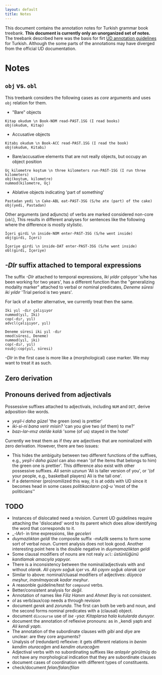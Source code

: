 ```yaml
---
layout: default
title: Notes
---
```


This document contains the annotation notes for Turkish grammar book
treebank.
__This document is currently only an unorganized set of notes.__
The treebank described here was the basis for firt [UD annotation
guidelines](http://universaldependencies.org/tr/) for Turkish.
Although the some parts of the annotations may have diverged from the
official UD documentation.


# Notes

## ``obj`` vs. ``obl``

This treebank considers the following cases as _core_ arguments
and uses `obj` relation for them.

- "Bare" objects
~~~ sdparse
Kitap okudum \n Book-NOM read-PAST.1SG (I read books)
obj(okudum, Kitap)
~~~

- Accusative objects 
~~~ sdparse
Kitabı okudum \n Book-ACC read-PAST.1SG (I read the book)
obj(okudum, Kitabı)
~~~

- Bare/accusative elements that are not really objects,
    but occupy an object position
~~~ sdparse
Üç kilometre koştum \n three kilometers run-PAST-1SG (I run three kilometers)
obj(koştum, kilometre)
nummod(kilometre, Üç)
~~~

- Ablative objects indicating 'part of something'
~~~ sdparse
Pastadan yedi \n Cake-ABL eat-PAST-3SG (S/he ate (part) of the cake)
obj(yedi, Pastadan)
~~~

Other arguments (and adjuncts) of verbs are marked considered non-core (``obl``),
This results in different analyses
for sentences like the following where the difference is mostly stylistic.

~~~ sdparse
İçeri girdi \n inside-NOM enter-PAST-3SG (S/he went inside)
obj(girdi, İçeri)
~~~

~~~ sdparse
İçeriye girdi \n inside-DAT enter-PAST-3SG (S/he went inside)
obl(girdi, İçeriye)
~~~

## _-DIr_ suffix attached to temporal expressions

The suffix _-DIr_ attached to temporal expressions,
_Iki yıldır çalışıyor_ 's/he has been working for two years',
has a different function than the "generalizing modality marker"
attached to verbal or nominal predicates,
_Deneme süresi iki yıldır_ 'Trial period is two years'. 

For lack of a better alternative, we currently treat then the same.

~~~ sdparse
Iki yıl -dır çalışıyor
nummod(yıl, Iki)
cop(-dır, yıl)
advcl(çalışıyor, yıl)
~~~

~~~ sdparse
Deneme süresi iki yıl -dır 
nmod(süresi, Deneme)
nummod(yıl, iki)
cop(-dır, yıl)
nsubj:cop(yıl, süresi)
~~~

_-DIr_ in the first case is more like a (morphological) case marker.
We may want to treat it as such.

## Zero derivation

## Pronouns derived from adjectivals

Possessive suffixes attached to adjectivals,
including ``NUM`` and ``DET``, 
derive adposition-like words.

- _yeşil-i daha güzel_ 'the green (one) is prettier'
- _iki-si-ni  bana verir misin?_ 'can you give two (of them) to me?'
- _bazı-lar-ımız otelde kaldı_ 'some (of us) stayed in the hotel'

Currently we treat them as if they are adjectives that are nominalized with zero derivation.
However, there are two issues:

- This hides the ambiguity between two different functions of the
  suffixes, e.g.,  _yeşil-i daha güzel_ can also mean '(of the items
  that belongs to him) the green one is prettier'. This difference
  also exist with other possessive suffixes.
  _Ali senin uzunun_ 'Ali is taller version of you',
  or '(of your people, e.g., basketball players) Ali is the tall one'.
- If a determiner (pro)nomilized this way, it is at odds with UD since
  it becomes head in some cases _politikacıların çoğ-u_ 'most of the politicians''

## TODO

- Instances of dislocated need a revision.
    Current UD guidelines require attaching the 'dislocated' word
    to its parent which does allow identifying the word that corresponds to it.
- _-lArI- in time expressions, like _geceleri_ 
- _duymazlıktan geldi_  the composite suffix _-mAzlIk_ seems to form
      some sort of verbal noun. Current analysis does not look good.
      Another interesting point here is the double negative in
      _duymamazlıktan geldi_
- Some clausal modifiers of nouns are not realy `acl`:
    _üstünlüğünü kanıtlamak amacıyla yapıyor._
- There is a inconsistency between the nominal/adjectivals with and
  without _olarak_. _Ali çayını soğuk içer_ vs. _Ali çayını soğuk olarak içer_ 
- Similar to above: nominal/cluasal modifiers of adjectives:
    _düyaca meşhur_, _inanılmayacak kadar meşhur_.
- A reasonble guideline/test for `compound` verbs.
- Better/consistent analysis for _değil_.
- Annotation of names like _Filiz Hanım_ and _Ahmet Bey_ is not
    consistent.
- _ol_ as verb/aux/cop needs a through revision
- document _gerek_ and _zorunda_. The first can both be verb and noun,
    and the second forms nominal predicates with a (clausal) object.
- document `discourse` use of _ise_ -_ysa_:
    _Kitaplarsa hala kutularda duruyor._
- document the annotation of reflexive pronouns: as in _kendi yaptı
    and _Ali kendi yaptı_.
- The annotation of the subordinate clauses with _gibi_ and _diye_ are unclear:
    are they core arguments?
- Unalysis of (redundant) reflexive: it gets different relations
    in _benim kendim oturacağım_ and _kendim oturacağım_
- Adjectival verbs with no subordinating suffixes like _anlaşılır_
    _görülmüş_ do not have any morphological indication that they are
    subordinate clauses
- document cases of coordination with different types of constituents.
- check/document _felan/falan/filan_
